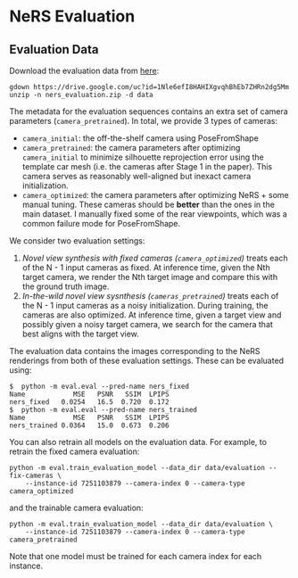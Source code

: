 # NeRS Evaluation

## Evaluation Data

Download the evaluation data from [here](https://drive.google.com/file/d/1Nle6efI8HAHIXgvqhBhEb7ZHRn2dg5Mm/view?usp=sharing):

```
gdown https://drive.google.com/uc?id=1Nle6efI8HAHIXgvqhBhEb7ZHRn2dg5Mm
unzip -n ners_evaluation.zip -d data
```

The metadata for the evaluation sequences contains an extra set of camera parameters
(`camera_pretrained`). In total, we provide 3 types of cameras:
* `camera_initial`: the off-the-shelf camera using PoseFromShape
* `camera_pretrained`: the camera parameters after optimizing `camera_initial` to
    minimize silhouette reprojection error using the template car mesh (i.e. the
    cameras after Stage 1 in the paper). This camera serves as reasonably well-aligned
    but inexact camera initialization.
* `camera_optimized`: the camera parameters after optimizing NeRS + some manual tuning.
    These cameras should be **better** than the ones in the main dataset. I manually
    fixed some of the rear viewpoints, which was a common failure mode for PoseFromShape.

We consider two evaluation settings:

1. *Novel view synthesis with fixed cameras (`camera_optimized`)* treats each of the
    N - 1 input cameras as fixed. At inference time, given the Nth target camera, we
    render the Nth target image and compare this with the ground truth image.
2. *In-the-wild novel view sysnthesis (`cameras_pretrained`)* treats each of the N - 1
    input cameras as a noisy initialization. During training, the cameras are also
    optimized. At inference time, given a target view and possibly given a noisy target
    camera, we search for the camera that best aligns with the target view.

The evaluation data contains the images corresponding to the NeRS renderings from both of
these evaluation settings. These can be evaluated using:
```
$  python -m eval.eval --pred-name ners_fixed
Name            MSE   PSNR   SSIM  LPIPS
ners_fixed   0.0254   16.5  0.720  0.172
$  python -m eval.eval --pred-name ners_trained
Name            MSE   PSNR   SSIM  LPIPS
ners_trained 0.0364   15.0  0.673  0.206
```

You can also retrain all models on the evaluation data. For example, to retrain the
fixed camera evaluation:
```
python -m eval.train_evaluation_model --data_dir data/evaluation --fix-cameras \
    --instance-id 7251103879 --camera-index 0 --camera-type camera_optimized
```

and the trainable camera evaluation:
```
python -m eval.train_evaluation_model --data_dir data/evaluation \
    --instance-id 7251103879 --camera-index 0 --camera-type camera_pretrained
```

Note that one model must be trained for each camera index for each instance.
